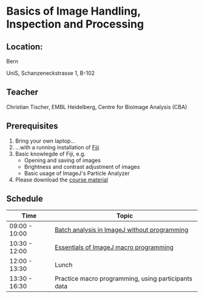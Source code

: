 # Basics of Image Handling, Inspection and Processing

## Location:

Bern

UniS, Schanzeneckstrasse 1, B-102

## Teacher

Christian Tischer, EMBL Heidelberg, Centre for Bioimage Analysis (CBA)

## Prerequisites

1. Bring your own laptop...
2. ...with a running installation of [Fiji](https://imagej.net/Fiji/Downloads) 
3. Basic knowlegde of Fiji, e.g.
	- Opening and saving of images
	- Brightness and contrast adjustment of images
	- Basic usage of ImageJ's Particle Analyzer
4. Please download the [course material](https://github.com/tischi/imagej-courses/archive/master.zip)
	
## Schedule

| Time | Topic |
|-----|-----|
| 09:00 - 10:00 | [Batch analysis in ImageJ without programming](https://github.com/tischi/imagej-courses/blob/master/practicals/batch-analysis-without-programming.md)
| 10:30 - 12:00 | [Essentials of ImageJ macro programming](https://github.com/tischi/imagej-courses/blob/master/practicals/macro-recording.md) |
| 12:00 - 13:30 | Lunch |
| 13:30 - 16:30 | Practice macro programming, using participants data |


